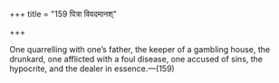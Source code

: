 +++
title = "159 पित्रा विवदमानश्"

+++

One quarrelling with one’s father, the keeper of a gambling house, the drunkard, one afflicted with a foul disease, one accused of sins, the hypocrite, and the dealer in essence.—(159)
